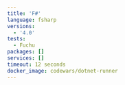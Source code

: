 ```yaml
---
title: 'F#'
language: fsharp
versions:
  - '4.0'
tests:
  - Fuchu
packages: []
services: []
timeout: 12 seconds
docker_image: codewars/dotnet-runner
---
```

